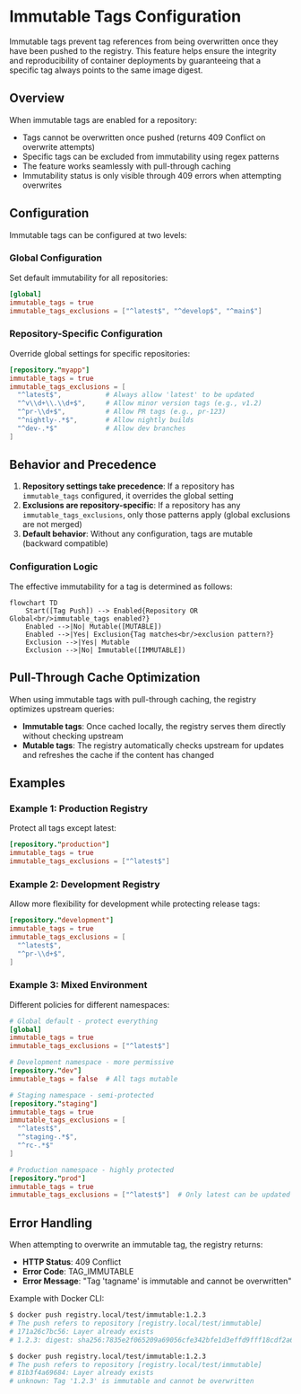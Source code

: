# Immutable Tags Configuration

Immutable tags prevent tag references from being overwritten once they have been pushed to the registry.
This feature helps ensure the integrity and reproducibility of container deployments by guaranteeing that a specific tag
always points to the same image digest.

## Overview

When immutable tags are enabled for a repository:
- Tags cannot be overwritten once pushed (returns 409 Conflict on overwrite attempts)
- Specific tags can be excluded from immutability using regex patterns
- The feature works seamlessly with pull-through caching
- Immutability status is only visible through 409 errors when attempting overwrites

## Configuration

Immutable tags can be configured at two levels:

### Global Configuration

Set default immutability for all repositories:

```toml
[global]
immutable_tags = true
immutable_tags_exclusions = ["^latest$", "^develop$", "^main$"]
```

### Repository-Specific Configuration

Override global settings for specific repositories:

```toml
[repository."myapp"]
immutable_tags = true
immutable_tags_exclusions = [
  "^latest$",           # Always allow 'latest' to be updated
  "^v\\d+\\.\\d+$",     # Allow minor version tags (e.g., v1.2)
  "^pr-\\d+$",          # Allow PR tags (e.g., pr-123)
  "^nightly-.*$",       # Allow nightly builds
  "^dev-.*$"            # Allow dev branches
]
```

## Behavior and Precedence

1. **Repository settings take precedence**: If a repository has `immutable_tags` configured, it overrides the global setting
2. **Exclusions are repository-specific**: If a repository has any `immutable_tags_exclusions`, only those patterns apply (global exclusions are not merged)
3. **Default behavior**: Without any configuration, tags are mutable (backward compatible)

### Configuration Logic

The effective immutability for a tag is determined as follows:

```mermaid
flowchart TD
    Start([Tag Push]) --> Enabled{Repository OR Global<br/>immutable_tags enabled?}
    Enabled -->|No| Mutable([MUTABLE])
    Enabled -->|Yes| Exclusion{Tag matches<br/>exclusion pattern?}
    Exclusion -->|Yes| Mutable
    Exclusion -->|No| Immutable([IMMUTABLE])
```

## Pull-Through Cache Optimization

When using immutable tags with pull-through caching, the registry optimizes upstream queries:

- **Immutable tags**: Once cached locally, the registry serves them directly without checking upstream
- **Mutable tags**: The registry automatically checks upstream for updates and refreshes the cache if the content has changed

## Examples

### Example 1: Production Registry

Protect all tags except latest:

```toml
[repository."production"]
immutable_tags = true
immutable_tags_exclusions = ["^latest$"]
```

### Example 2: Development Registry

Allow more flexibility for development while protecting release tags:

```toml
[repository."development"]
immutable_tags = true
immutable_tags_exclusions = [
  "^latest$",
  "^pr-\\d+$",
]
```

### Example 3: Mixed Environment

Different policies for different namespaces:

```toml
# Global default - protect everything
[global]
immutable_tags = true
immutable_tags_exclusions = ["^latest$"]

# Development namespace - more permissive
[repository."dev"]
immutable_tags = false  # All tags mutable

# Staging namespace - semi-protected
[repository."staging"]
immutable_tags = true
immutable_tags_exclusions = [
  "^latest$",
  "^staging-.*$",
  "^rc-.*$"
]

# Production namespace - highly protected
[repository."prod"]
immutable_tags = true
immutable_tags_exclusions = ["^latest$"]  # Only latest can be updated
```

## Error Handling

When attempting to overwrite an immutable tag, the registry returns:

- **HTTP Status**: 409 Conflict
- **Error Code**: TAG_IMMUTABLE
- **Error Message**: "Tag 'tagname' is immutable and cannot be overwritten"

Example with Docker CLI:
```bash
$ docker push registry.local/test/immutable:1.2.3
# The push refers to repository [registry.local/test/immutable]
# 171a26c7bc56: Layer already exists 
# 1.2.3: digest: sha256:7835e2f065209a69056cfe342bfe1d3effd9fff18cdf2a68ec87e9e9723a5614 size: 527

$ docker push registry.local/test/immutable:1.2.3                             
# The push refers to repository [registry.local/test/immutable]
# 81b3f4a69684: Layer already exists 
# unknown: Tag '1.2.3' is immutable and cannot be overwritten

```
